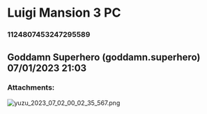 # Luigi Mansion 3 PC
### 1124807453247295589
## Goddamn Superhero (goddamn.superhero) 07/01/2023 21:03 

> 
### Attachments: 
![yuzu_2023_07_02_00_02_35_567.png](https://yuzudiscordbackup.s3.us-west-2.amazonaws.com/files-media/1124807453247295589_yuzu_2023_07_02_00_02_35_567.png)

